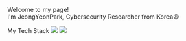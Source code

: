 Welcome to my page!<br>
I'm JeongYeonPark, Cybersecurity Researcher from Korea:smiley:

My Tech Stack
<img src="https://img.shields.io/badge/Python-3766AB?style=flat-square&logo=Python&logoColor=white"/></a>
<img src="https://img.shields.io/badge/Javascript-#F7DF1E?style=flat-square&logo=Javascript&logoColor=yellow"/></a>
